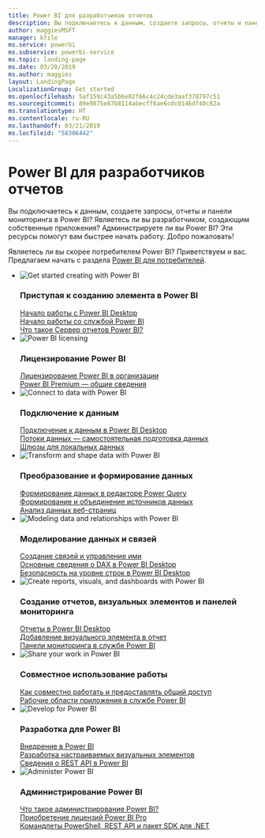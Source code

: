 ```yaml
---
title: Power BI для разработчиков отчетов
description: Вы подключаетесь к данным, создаете запросы, отчеты и панели мониторинга в Power BI? Являетесь ли вы разработчиком, создающим собственные приложения, или администратором Power BI?
author: maggiesMSFT
manager: kfile
ms.service: powerbi
ms.subservice: powerbi-service
ms.topic: landing-page
ms.date: 03/20/2019
ms.author: maggies
layout: LandingPage
LocalizationGroup: Get started
ms.openlocfilehash: 5af159c43a5b6e02f66c4c24cde3aaf378797c51
ms.sourcegitcommit: 89e9875e87b8114abecff6ae6cdc0146df40c82a
ms.translationtype: HT
ms.contentlocale: ru-RU
ms.lasthandoff: 03/21/2019
ms.locfileid: "58306442"
---
```

# <a name="power-bi-for-report-designers"></a>Power BI для разработчиков отчетов

Вы подключаетесь к данным, создаете запросы, отчеты и панели мониторинга в Power BI? Являетесь ли вы разработчиком, создающим собственные приложения? Администрируете ли вы Power BI? Эти ресурсы помогут вам быстрее начать работу. Добро пожаловать!

Являетесь ли вы скорее потребителем Power BI? Приветствуем и вас. Предлагаем начать с раздела [Power BI для потребителей](consumer/power-bi-consumer-landing.md).

<ul class="panelContent cardsF"> 
            <li> 
                  <div class="cardSize"> 
                        <div class="cardPadding"> 
                              <div class="card"> 
                                    <div class="cardImageOuter">
                                          <div class="cardImage">
                                                <img alt="Get started creating with Power BI" src="media/power-bi-creator-landing/power-bi-designer-get-started.svg" data-linktype="relative-path">
                                          </div>
                                    </div>
                                    <div class="cardText"> 
                                          <h3>Приступая к созданию элемента в Power BI</h3> 
                                          <p></p>
                                               <a href="desktop-what-is-desktop.md">Начало работы с Power BI Desktop</a><br/> 
                                               <a href="power-bi-overview.md">Начало работы со службой Power BI</a><br/> 
                                               <a href="report-server/get-started.md">Что такое Сервер отчетов Power BI?</a>
                                    </div> 
                              </div> 
                        </div> 
                  </div> 
            </li>
            <li> 
                  <div class="cardSize"> 
                        <div class="cardPadding"> 
                              <div class="card"> 
                                    <div class="cardImageOuter">
                                          <div class="cardImage">
                                                <img alt="Power BI licensing" src="media/power-bi-creator-landing/power-bi-designer-licensing.svg" data-linktype="relative-path">
                                          </div>
                                    </div>
                                    <div class="cardText"> 
                                          <h3>Лицензирование Power BI</h3> 
                                          <p></p>
                                                <a href="service-admin-licensing-organization.md">Лицензирование Power BI в организации</a><br/> 
                                                <a href="service-premium.md">Power BI Premium — общие сведения</a> 
                                    </div> 
                              </div> 
                        </div> 
                  </div> 
            </li>
            <li> 
                  <div class="cardSize"> 
                        <div class="cardPadding"> 
                              <div class="card"> 
                                    <div class="cardImageOuter">
                                          <div class="cardImage">
                                                <img alt="Connect to data with Power BI" src="media/power-bi-creator-landing/power-bi-designer-connect-data.svg" data-linktype="relative-path">
                                          </div>
                                    </div>
                                    <div class="cardText"> 
                                          <h3>Подключение к данным</h3> 
                                          <p></p>
                                                <a href="desktop-quickstart-connect-to-data.md">Подключение к данным в Power BI Desktop </a><br/> 
                                                <a href="service-dataflows-overview.md">Потоки данных — самостоятельная подготовка данных</a><br/> 
                                                <a href="service-gateway-install.md">Шлюзы для локальных данных</a>
                                    </div> 
                              </div> 
                        </div> 
                  </div> 
            </li>
            <li> 
                  <div class="cardSize"> 
                        <div class="cardPadding"> 
                              <div class="card"> 
                                    <div class="cardImageOuter">
                                          <div class="cardImage">
                                                <img alt="Transform and shape data with Power BI" src="media/power-bi-creator-landing/power-bi-designer-transform-shape-data.svg" data-linktype="relative-path">
                                          </div>
                                    </div>
                                    <div class="cardText"> 
                                          <h3>Преобразование и формирование данных</h3> 
                                          <p></p>
                                                <a href="desktop-common-query-tasks.md">Формирование данных в редакторе Power Query</a><br/> 
                                                <a href="desktop-shape-and-combine-data.md">Формирование и объединение источников данных</a><br/> 
                                                <a href="desktop-tutorial-importing-and-analyzing-data-from-a-web-page.md">Анализ данных веб-страниц</a>
                                    </div> 
                              </div> 
                        </div> 
                  </div> 
            </li>
            <li> 
                  <div class="cardSize"> 
                        <div class="cardPadding"> 
                              <div class="card"> 
                                    <div class="cardImageOuter">
                                          <div class="cardImage">
                                                <img alt="Modeling data and relationships with Power BI" src="media/power-bi-creator-landing/power-bi-designer-modeling-data-relationships.svg" data-linktype="relative-path">
                                          </div>
                                    </div>
                                    <div class="cardText"> 
                                          <h3>Моделирование данных и связей</h3> 
                                          <p></p>
                                                <a href="desktop-create-and-manage-relationships.md">Создание связей и управление ими</a><br/>
                                                <a href="desktop-quickstart-learn-dax-basics.md">Основные сведения о DAX в Power BI Desktop</a><br/> 
                                                <a href="service-admin-rls.md">Безопасность на уровне строк в Power BI Desktop</a> 
                                    </div> 
                              </div> 
                        </div> 
                  </div> 
            </li>
            <li> 
                  <div class="cardSize"> 
                        <div class="cardPadding"> 
                              <div class="card"> 
                                    <div class="cardImageOuter">
                                          <div class="cardImage">
                                                <img alt="Create reports, visuals, and dashboards with Power BI" src="media/power-bi-creator-landing/power-bi-designer-create-reports-visuals-dashboards.svg" data-linktype="relative-path">
                                          </div>
                                    </div>
                                    <div class="cardText"> 
                                          <h3>Создание отчетов, визуальных элементов и панелей мониторинга</h3> 
                                          <p></p>
                                                <a href="desktop-report-view.md">Отчеты в Power BI Desktop</a><br/> 
                                                <a href="power-bi-report-add-visualizations-i.md">Добавление визуального элемента в отчет</a><br/> 
                                                <a href="service-dashboard-create.md">Панели мониторинга в службе Power BI</a>
                                    </div> 
                              </div> 
                        </div> 
                  </div> 
            </li>
            <li> 
                  <div class="cardSize"> 
                        <div class="cardPadding"> 
                              <div class="card"> 
                                    <div class="cardImageOuter">
                                          <div class="cardImage">
                                                <img alt="Share your work in Power BI" src="media/power-bi-creator-landing/power-bi-designer-share-work.svg" data-linktype="relative-path">
                                          </div>
                                    </div>
                                    <div class="cardText"> 
                                          <h3>Совместное использование работы</h3> 
                                          <p></p>
                                                <a href="service-how-to-collaborate-distribute-dashboards-reports.md">Как совместно работать и предоставлять общий доступ</a><br/>
                                                <a href="service-create-workspaces.md">Рабочие области приложения в службе Power BI</a> 
                                    </div> 
                              </div> 
                        </div> 
                  </div> 
            </li>
            <li> 
                  <div class="cardSize"> 
                        <div class="cardPadding"> 
                              <div class="card"> 
                                    <div class="cardImageOuter">
                                          <div class="cardImage">
                                                <img alt="Develop for Power BI" src="media/power-bi-creator-landing/power-bi-designer-develop-power-bi.svg" data-linktype="relative-path">
                                          </div>
                                    </div>
                                    <div class="cardText"> 
                                          <h3>Разработка для Power BI</h3> 
                                          <p></p>
                                                <a href="developer/embedding.md">Внедрение в Power BI</a><br/> 
                                                <a href="developer/custom-visual-develop-tutorial.md">Разработка настраиваемых визуальных элементов</a><br/> 
                                                <a href="https://docs.microsoft.com/rest/api/power-bi">Сведения о REST API в Power BI</a>
                                    </div> 
                              </div> 
                        </div> 
                  </div> 
            </li>
            <li> 
                  <div class="cardSize"> 
                        <div class="cardPadding"> 
                              <div class="card"> 
                                    <div class="cardImageOuter">
                                          <div class="cardImage">
                                                <img alt="Administer Power BI" src="media/power-bi-creator-landing/power-bi-designer-administer-power-bi.svg" data-linktype="relative-path">
                                          </div>
                                    </div>
                                    <div class="cardText"> 
                                          <h3>Администрирование Power BI</h3> 
                                          <p></p>
                                                <a href="service-admin-administering-power-bi-in-your-organization.md">Что такое администрирование Power BI?</a><br/> 
                                                <a href="service-admin-purchasing-power-bi-pro.md">Приобретение лицензий Power BI Pro</a><br/>
                                                <a href="service-admin-reference.md">Командлеты PowerShell, REST API и пакет SDK для .NET</a>
                                    </div> 
                              </div> 
                        </div> 
                  </div> 
            </li>
</ul>



